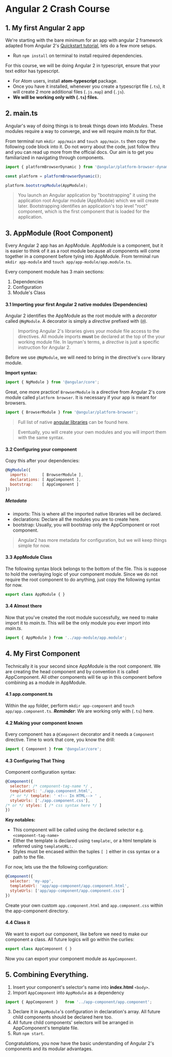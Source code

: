 # Angular 2 Crash Course

## 1. My first Angular 2 app

We're starting with the bare minimum for an app with angular 2 framework adapted from Angular 2's [Quickstart tutorial](https://angular.io/docs/ts/latest/quickstart.html), lets do a few more setups.

* Run `npm install` on terminal to install required dependencies.

For this course, we will be doing Angular 2 in typescript, ensure that your text editor has typescript.  

* For Atom users, install **atom-typescript** package.
* Once you have it installed, whenever you create a typescript file (`.ts`), it will create 2 more additional files (`.js.map`) and (`.js`).
* **We will be working only with (`.ts`) files.**

## 2. main.ts
Angular's way of doing things is to break things down into _Modules_. These modules require a way to converge, and we will require _main.ts_ for that.

From terminal run `mkdir app/main` and `touch app/main.ts` then copy the following code block into it. Do not worry about the code, just follow thru and you can read up more from the official docs. Our aim is to get you familiarized in navigating through components.

```javascript
import { platformBrowserDynamic } from '@angular/platform-browser-dynamic';

const platform = platformBrowserDynamic();

platform.bootstrapModule(AppModule);
```
 > You launch an Angular application by "bootstrapping" it using the application root Angular module (AppModule) which we will create later. Bootstrapping identifies an application's top level "root" component, which is the first component that is loaded for the application.

## 3. AppModule (Root Component)

Every Angular 2 app has an AppModule. AppModule is a component, but it is easier to think of it as a root module because all components will come together in a component before tying into AppModule. From terminal run `mkdir app-module` and `touch app/app-module/app.module.ts`.

Every component module has 3 main sections:
1. Dependencies
2. Configuration
3. Module's Class

#### 3.1 Importing your first Angular 2 native modules (Dependencies)

Angular 2 identifies the AppModule as the root module with a _decorator_ called `@NgModule`. A decorator is simply a _directive_ prefixed with (`@`).

> Importing Angular 2's libraries gives your module file access to the directives. All module imports **must** be declared at the top of the your working module file. In layman's terms, a _directive_ is just a specific instruction for Angular 2.

Before we use `@NgModule`, we will need to bring in the directive's `core` library module.

**Import syntax:**
```javascript
import { NgModule } from '@angular/core';
```

Great, one more practice! `BrowserModule` is a directive from Angular 2's core module called `platform browser`. It is necessary if your app is meant for browsers.

```javascript
import { BrowserModule } from '@angular/platform-browser';
```
> Full list of native [angular libraries](https://angular.io/docs/ts/latest/api/) can be found here.

> Eventually, you will create your own modules and you will import them with the same syntax.

#### 3.2 Configuring your component
Copy this after your dependencies:

```javascript
@NgModule({
  imports:      [ BrowserModule ],
  declarations: [ AppComponent ],
  bootstrap:    [ AppComponent ]
})
```
##### Metadata
* imports: This is where all the imported native libraries will be declared.
* declarations: Declare all the modules you are to create here.
* bootstrap: Usually, you will bootstrap only the AppComponent or root component.
> Angular2 has more metadata for configuration, but we will keep things simple for now.

#### 3.3 AppModule Class
The following syntax block belongs to the bottom of the file. This is suppose to hold the overlaying logic of your component module. Since we do not require the root component to do anything, just copy the following syntax for now.

```javascript
export class AppModule { }
```

#### 3.4 Almost there
Now that you've created the root module successfully, we need to make import it to _main.ts_. This will be the only module you ever import into _main.ts_.

```javascript
import { AppModule } from '../app-module/app.module';
```

## 4. My First Component

Technically it is your second since AppModule is the root component. We are creating the head component and by convention it is called AppComponent. All other components will tie up in this component before combining as a module in AppModule.

#### 4.1 app.component.ts
Within the `app` folder, perform `mkdir app-component` and `touch app/app.component.ts`. **_Reminder_**: We are working only with (`.ts`) here.

#### 4.2 Making your component known

Every component has a `@Component` decorator and it needs a `Component` directive. Time to work that core, you know the drill:

```javascript
import { Component } from '@angular/core';
```

#### 4.3 Configuring That Thing

Component configuration syntax:
```javascript
@Component({
  selector: /* component-tag-name */ ,
  templateUrl: './app.component.html',
  /* or */ template: ' <!-- In HTML--> ' ,
  styleUrls: ['./app.component.css'],
/* or */ styles: [ /* css syntax here */ ]
})
```

**Key notables:**
* This component will be called using the declared selector e.g. `<component-tag-name>`
* Either the template is declared using `template`:, or a html template is referred using `templateURL:`.
* Styles must be encased within the tuples `[ ]` either in css syntax or a path to the file.

For now, lets use the the following configuration:
```javascript
@Component({
  selector: 'my-app',
  templateUrl: 'app/app-component/app.component.html',
  styleUrls: ['app/app-component/app.component.css']
})
```

Create your own custom `app.component.html` and `app.component.css` within the app-component directory.

#### 4.4 Class it

We want to export our component, like before we need to make our component a class. All future logics will go within the curlies:
```javascript
export class AppComponent { }
```
Now you can export your component module as `AppComponent`.


## 5. Combining Everything.

1. Insert your component's selector's name into **index.html** `<body>`.
2. Import `AppComponent` into `AppModule` as a dependency

```javascript
import { AppComponent }   from '../app-component/app.component';
```

3. Declare it in `AppModule`'s configuration in declaration's array. All future child components should be declared here too.
4. All future child components' selectors will be arranged in AppComponent's template file.
5. Run `npm start`.

Congratulations, you now have the basic understanding of Angular 2's components and its modular advantages.
